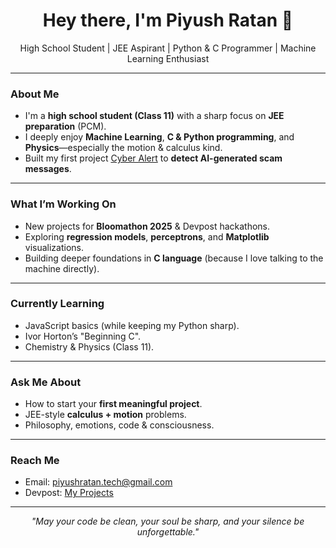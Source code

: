 <h1 align="center">Hey there, I'm Piyush Ratan 👋</h1>
<p align="center">
High School Student | JEE Aspirant | Python & C Programmer | Machine Learning Enthusiast
</p>

---

###  About Me

-  I'm a **high school student (Class 11)** with a sharp focus on **JEE preparation** (PCM).
-  I deeply enjoy **Machine Learning**, **C & Python programming**, and **Physics**—especially the motion & calculus kind.
-  Built my first project [Cyber Alert](https://github.com/PiyushRatan/CyberAlert) to **detect AI-generated scam messages**.

---

###  What I’m Working On

-  New projects for **Bloomathon 2025** & Devpost hackathons.
-  Exploring **regression models**, **perceptrons**, and **Matplotlib** visualizations.
-  Building deeper foundations in **C language** (because I love talking to the machine directly).

---

###  Currently Learning

-  JavaScript basics (while keeping my Python sharp).
-  Ivor Horton’s "Beginning C".
-  Chemistry & Physics (Class 11).

---

###  Ask Me About

- How to start your **first meaningful project**.
- JEE-style **calculus + motion** problems.
- Philosophy, emotions, code & consciousness.

---

###  Reach Me

- Email: piyushratan.tech@gmail.com  
- Devpost: [My Projects](https://devpost.com/PiyushRatan)

---

<p align="center">
<i>"May your code be clean, your soul be sharp, and your silence be unforgettable."</i>
</p>
